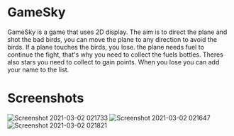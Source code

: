 # GameSky

GameSky is a game that uses 2D display. The aim is to direct the plane and shot the bad birds, you can move the plane to any direction to avoid the birds. If a plane touches the birds, you lose. the plane needs fuel to continue the fight, that's why you need to collect the fuels bottles. Theres also stars you need to collect to gain points. When you lose you can add your name to the list.

# Screenshots

![Screenshot 2021-03-02 021733](https://user-images.githubusercontent.com/44867969/109582380-54ec8280-7afe-11eb-81e2-cc72b57172d4.png)
![Screenshot 2021-03-02 021647](https://user-images.githubusercontent.com/44867969/109582391-58800980-7afe-11eb-8d60-7272724a51aa.png)
![Screenshot 2021-03-02 021821](https://user-images.githubusercontent.com/44867969/109582395-59b13680-7afe-11eb-80c8-0e7c65dc1ba6.png)
